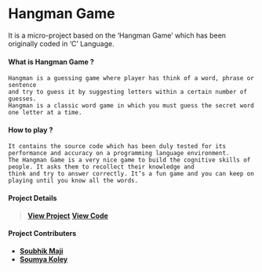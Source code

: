 # Hangman Game

It is a micro-project based on the ‘Hangman Game’ which has been originally coded in ‘C’ Language.


#### What is Hangman Game ?
```
Hangman is a guessing game where player has think of a word, phrase or sentence
and try to guess it by suggesting letters within a certain number of guesses.
Hangman is a classic word game in which you must guess the secret word one letter at a time. 
```

#### How to play ?
```
It contains the source code which has been duly tested for its performance and accuracy on a programming language environment. 
The Hangman Game is a very nice game to build the cognitive skills of people. It asks them to recollect their knowledge and 
think and try to answer correctly. It’s a fun game and you can keep on playing until you know all the words.
```
#### Project Details
>[**View Project**](https://github.com/shubhadeepmandal394/hangman-game/blob/master/doc/Hangman%20Game.pdf)
>[**View Code**](https://github.com/shubhadeepmandal394/hangman-game/blob/master/hangman-game.c)

#### Project Contributers
- [**Soubhik Maji**](https://github.com/MacMaji007)
- [**Soumya Koley**](https://github.com/Soumya1717)
